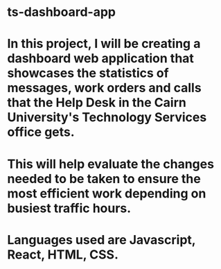 # ts-dashboard-app

# In this project, I will be creating a dashboard web application that showcases the statistics of messages, work orders and calls that the Help Desk in the Cairn University's Technology Services office gets.

# This will help evaluate the changes needed to be taken to ensure the most efficient work depending on busiest traffic hours.

# Languages used are Javascript, React, HTML, CSS.